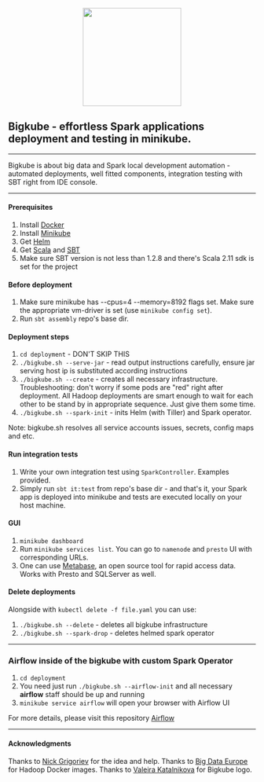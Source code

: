 <p align="center">
    <img src="assets/bigkube.svg" width="200">
</p>

## Bigkube - effortless Spark applications deployment and testing in minikube.

----

Bigkube is about big data and Spark local development automation - automated deployments, well fitted components, integration testing with SBT right from IDE console.

----

####  Prerequisites

1. Install [Docker](https://docs.docker.com/install/)
2. Install [Minikube](https://kubernetes.io/docs/tasks/tools/install-minikube/)
3. Get [Helm](https://github.com/helm/helm#install)
4. Get [Scala](https://www.scala-lang.org/download/) and [SBT](https://www.scala-sbt.org/1.0/docs/Setup.html)
5. Make sure SBT version is not less than 1.2.8 and there's Scala 2.11 sdk is set for the project

#### Before deployment 

1. Make sure minikube has --cpus=4 --memory=8192 flags set. Make sure the appropriate vm-driver is set (use ```minikube config set```).
2. Run ```sbt assembly``` repo's base dir. 

#### Deployment steps

1. ```cd deployment``` - DON'T SKIP THIS
2. ```./bigkube.sh --serve-jar``` - read output instructions carefully, ensure jar serving host ip
is substituted according instructions
3. ```./bigkube.sh --create``` - creates all necessary infrastructure. Troubleshooting: don't worry if some pods are "red" right after deployment. All Hadoop deployments are smart enough to wait for each other to be stand by in appropriate sequence. Just give them some time.  
4. ```./bigkube.sh --spark-init``` - inits Helm (with Tiller) and Spark operator.

Note: bigkube.sh resolves all service accounts issues, secrets, config maps and etc.

#### Run integration tests

1. Write your own integration test using ```SparkController```. Examples provided.
2. Simply run ```sbt it:test``` from repo's base dir - and that's it, your Spark app is deployed into minikube and tests are executed locally on your host machine.

#### GUI
1. ```minikube dashboard```
2. Run ```minikube services list```. You can go to ```namenode``` and ```presto``` UI with corresponding URLs.
3. One can use [Metabase](https://www.metabase.com/start/), an open source tool for rapid access data. Works with Presto and SQLServer as well. 

#### Delete deployments

Alongside with ```kubectl delete -f file.yaml``` you can use:
1. ```./bigkube.sh --delete``` - deletes all bigkube infrastructure
2. ```./bigkube.sh --spark-drop``` - deletes helmed spark operator

---

### **Airflow** inside of the bigkube with custom Spark Operator

1. ```cd deployment```
2. You need just run ```./bigkube.sh --airflow-init``` and all necessary **airflow** staff should be up and running
3. ```minikube service airflow``` will open your browser with Airflow UI

For more details, please visit this repository [Airflow](https://github.com/viktor-pecheniuk/airflow-sandbox)

---

#### Acknowledgments

Thanks to [Nick Grigoriev](https://github.com/GrigorievNick) for the idea and help.
Thanks to [Big Data Europe](https://github.com/big-data-europe) for Hadoop Docker images.
Thanks to [Valeira Katalnikova](mailto:lelia.katalnikova@icloud.com) for Bigkube logo.